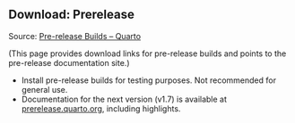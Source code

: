 ## Download: Prerelease

Source: [Pre-release Builds – Quarto](https://quarto.org/docs/download/prerelease.html)

(This page provides download links for pre-release builds and points to the pre-release documentation site.)

*   Install pre-release builds for testing purposes. Not recommended for general use.
*   Documentation for the next version (v1.7) is available at [prerelease.quarto.org](https://prerelease.quarto.org), including highlights.

